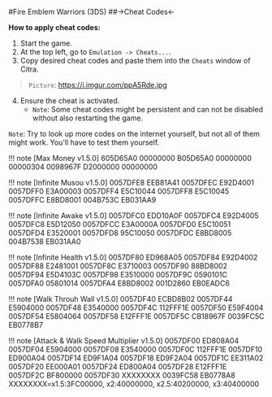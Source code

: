 #Fire Emblem Warriors (3DS)
##->Cheat Codes<-

**How to apply cheat codes:**
1. Start the game.
2. At the top left, go to `Emulation -> Cheats...`.
3. Copy desired cheat codes and paste them into the `Cheats` window of Citra.
>`Picture`: https://i.imgur.com/ppA5Rde.jpg
4. Ensure the cheat is activated.
	- `Note`: Some cheat codes might be persistent and can not be disabled without also restarting the game.

`Note`: Try to look up more codes on the internet yourself, but not all of them might work. You'll have to test them yourself.

!!! note [Max Money v1.5.0]
	605D65A0 00000000
	B05D65A0 00000000
	00000304 0098967F
	D2000000 00000000

!!! note [Infinite Musou v1.5.0]
	0057DFE8 EEB81A41
	0057DFEC E92D4001
	0057DFF0 E3A00003
	0057DFF4 E5C10044
	0057DFF8 E5C10045
	0057DFFC E8BD8001
	004B753C EB031AA9

!!! note [Infinite Awake v1.5.0]
	0057DFC0 EDD10A0F
	0057DFC4 E92D4005
	0057DFC8 E5D12050
	0057DFCC E3A0000A
	0057DFD0 E5C10051
	0057DFD4 E3520001
	0057DFD8 95C10050
	0057DFDC E8BD8005
	004B7538 EB031AA0

!!! note [Infinite Health v1.5.0]
	0057DF80 ED968A05
	0057DF84 E92D4002
	0057DF88 E2481001
	0057DF8C E3710003
	0057DF90 88BD8002
	0057DF94 E5D4103C
	0057DF98 E3510000
	0057DF9C 0590101C
	0057DFA0 05801014
	0057DFA4 E8BD8002
	001D2860 EB0EADC6

 !!! note [Walk Throuh Wall v1.5.0]
	0057DF40 ECBD8B02
	0057DF44 E5904000
	0057DF48 E3540000
	0057DF4C 112FFF1E
	0057DF50 E59F4004
	0057DF54 E5804064
	0057DF58 E12FFF1E
	0057DF5C CB18967F
	0039FC5C EB0778B7

 !!! note [Attack & Walk Speed Multiplier v1.5.0]
	0057DF00 ED808A04
	0057DF04 E5904000
	0057DF08 E3540000
	0057DF0C 112FFF1E
	0057DF10 ED900A04
	0057DF14 ED9F1A04
	0057DF18 ED9F2A04
	0057DF1C EE311A02
	0057DF20 EE000A01
	0057DF24 ED800A04
	0057DF28 E12FFF1E
	0057DF2C BF800000
	0057DF30 XXXXXXXX
	0039FC58 EB0778A8
	XXXXXXXX=x1.5:3FC00000, x2:40000000, x2.5:40200000, x3:40400000